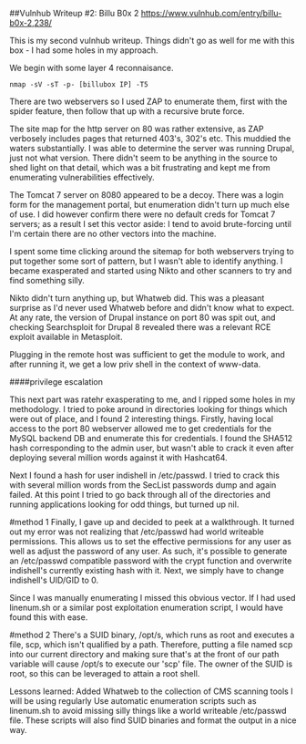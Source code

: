 ##Vulnhub Writeup #2: Billu B0x 2
https://www.vulnhub.com/entry/billu-b0x-2,238/

This is my second vulnhub writeup. Things didn't go as well for me with this box - I had some holes in my approach.

We begin with some layer 4 reconnaisance. 


```
nmap -sV -sT -p- [billubox IP] -T5
```

There are two webservers so I used ZAP to enumerate them, first with the spider feature,  then follow that up with a recursive brute force.

The site map for the http server on 80 was rather extensive, as ZAP verbosely includes pages that returned 403's, 302's etc. This muddied the waters substantially. I was able to determine the server was running Drupal, just not what version. There didn't seem to be anything in the source to shed light on that detail, which was a bit frustrating and kept me from enumerating vulnerabilities effectively.

The Tomcat 7 server on 8080 appeared to be a decoy. There was a login form for the management portal, but enumeration didn't turn up much else of use. I did however confirm there were no default creds for Tomcat 7 servers; as a result I set this vector aside: I tend to avoid brute-forcing until I'm certain there are no other vectors into the machine.

I spent some time clicking around the sitemap for both webservers trying to put together some sort of pattern, but I wasn't able to identify anything. I became exasperated and started using Nikto and other scanners to try and find something silly.

Nikto didn't turn anything up, but Whatweb did. This was a pleasant surprise as I'd never used Whatweb before and didn't know what to expect. At any rate, the version of Drupal instance on port 80 was spit out, and checking Searchsploit for Drupal 8 revealed there was a relevant RCE exploit available in Metasploit.

Plugging in the remote host was sufficient to get the module to work, and after running it, we get a low priv shell in the context of www-data.


####privilege escalation

This next part was ratehr exasperating to me, and I ripped some holes in my methodology. I tried to poke around in directories looking for things which were out of place, and I found 2 interesting things. Firstly, having local access to the port 80 webserver allowed me to get credentials for the MySQL backend DB and enumerate this for credentials. I found the SHA512 hash corresponding to the admin user, but wasn't able to crack it even after deploying several million words against it with Hashcat64.

Next I found a hash for user indishell in /etc/passwd. I tried to crack this with several million words from the SecList passwords dump and again failed. At this point I tried to go back through all of the directories and running applications looking for odd things, but turned up nil. 

#method 1
Finally, I gave up and decided to peek at a walkthrough. It turned out my error was not realizing that /etc/passwd had world writeable permissions. This allows us to set the effective permissions for any user as well as adjust the password of any user. As such, it's possible to generate an /etc/passwd compatible password with the crypt function and overwrite indishell's currently existing hash with it. Next, we simply have to change indishell's UID/GID to 0.

Since I was manually enumerating I missed this obvious vector. If I had used linenum.sh or a similar post exploitation enumeration script, I would have found this with ease.

#method 2
There's a SUID binary, /opt/s, which runs as root and executes a file, scp, which isn't qualified by a path. Therefore, putting a file named scp into our current directory and making sure that's at the front of our path variable will cause /opt/s to execute our 'scp' file.  The owner of the SUID is root, so this can be leveraged to attain a root shell. 

Lessons learned:
Added Whatweb to the collection of CMS scanning tools I will be using regularly
Use automatic enumeration scripts such as linenum.sh to avoid missing silly things like a world writeable /etc/passwd file. These scripts will also find SUID binaries and format the output in a nice way.

